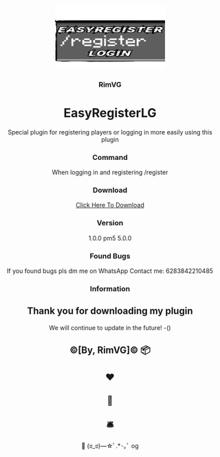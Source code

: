 <div align="center">
  <img src="https://github.com/RimVG/EasyRegisterLG/blob/808500f6f95ffd757fe9c52eaa51c4f4a7e38e9b/icon.png?raw=true" alt="Logo" width="256" height="147">
  <h3>RimVG</h3>
  <p align="center">

# EasyRegisterLG
Special plugin for registering players or logging in more easily using this plugin

### Command
When logging in and registering
/register

### Download
[Click Here To Download](https://poggit.pmmp.io/ci/RimVG/EasyRegisterLG/~)

### Version
1.0.0
pm5
5.0.0

### Found Bugs
If you found bugs pls dm me on WhatsApp Contact me: 6283842210485

### Information
Thank you for downloading my plugin
-
We will continue to update in the future!
-()

©[By, RimVG]©
📦
-
♥️
-
📩
-
🛎️
-
🔖
(⁠ಠ⁠_⁠ಠ⁠)⁠━⁠☆ﾟ⁠.⁠*⁠･⁠｡ﾟ
og
